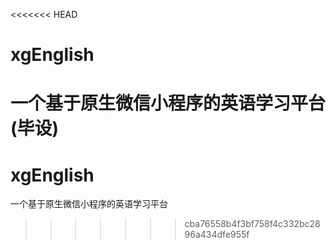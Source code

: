 <<<<<<< HEAD
# xgEnglish
一个基于原生微信小程序的英语学习平台(毕设)
=======
# xgEnglish
一个基于原生微信小程序的英语学习平台
>>>>>>> cba76558b4f3bf758f4c332bc2896a434dfe955f
